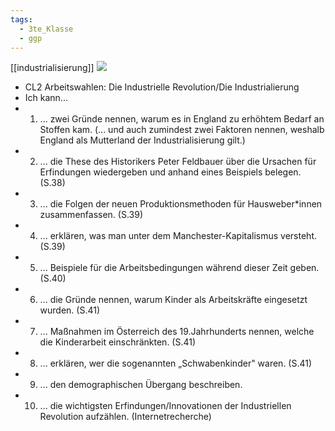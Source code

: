 ```yaml
---
tags:
  - 3te_Klasse
  - ggp
---
```

[[industrialisierung]]
![](Pasted%20image%2020250109141136.png)
- CL2 Arbeitswahlen: Die Industrielle Revolution/Die Industrialierung
- Ich kann...
- 1. ... zwei Gründe nennen, warum es in England zu erhöhtem Bedarf an Stoffen kam. (... und auch zumindest zwei Faktoren nennen, weshalb England als Mutterland der Industrialisierung gilt.)
- 2. ... die These des Historikers Peter Feldbauer über die Ursachen für Erfindungen wiedergeben und
  anhand eines Beispiels belegen. (S.38)  
- 3. ... die Folgen der neuen Produktionsmethoden für Hausweber*innen zusammenfassen. (S.39)
- 4. ... erklären, was man unter dem Manchester-Kapitalismus versteht. (S.39)
- 5. ... Beispiele für die Arbeitsbedingungen während dieser Zeit geben. (S.40)
- 6. ... die Gründe nennen, warum Kinder als Arbeitskräfte eingesetzt wurden. (S.41)
- 7. ... Maßnahmen im Österreich des 19.Jahrhunderts nennen, welche die Kinderarbeit einschränkten. (S.41)
- 8. ... erklären, wer die sogenannten „Schwabenkinder" waren. (S.41)
- 9. ... den demographischen Übergang beschreiben.
- 10. ... die wichtigsten Erfindungen/Innovationen der Industriellen Revolution aufzählen.
  (Internetrecherche)
